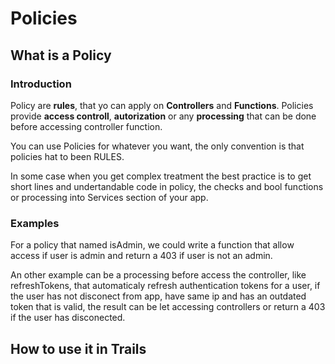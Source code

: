 # Policies



## What is a Policy

### Introduction
Policy are <strong>rules</strong>, that  yo can apply on <strong>Controllers</strong> and <strong>Functions</strong>.
Policies provide <strong>access controll</strong>, <strong>autorization</strong> or any <strong>processing</strong> that can be done before accessing controller function.

You can use Policies for whatever you want, the only convention is that policies hat to been RULES.

In some case when you get complex treatment the best practice is to get short lines and undertandable code in policy, the checks and bool functions or processing into Services section of your app.

### Examples
For a policy that named isAdmin, we could write a function that allow access if user is admin and return a 403 if user is not an admin.

An other example can be a processing before access the controller, like refreshTokens, that automaticaly refresh authentication tokens for a user, if the user has not disconect from app, have same ip and has an outdated token that is valid, the result can be let accessing controllers or return a 403 if the user has disconected.    

## How to use it in Trails
